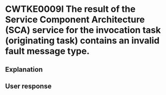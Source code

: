 # CWTKE0009I The result of the Service Component Architecture (SCA) service for the invocation task (originating task) contains an invalid fault message type.

## Explanation

## User response